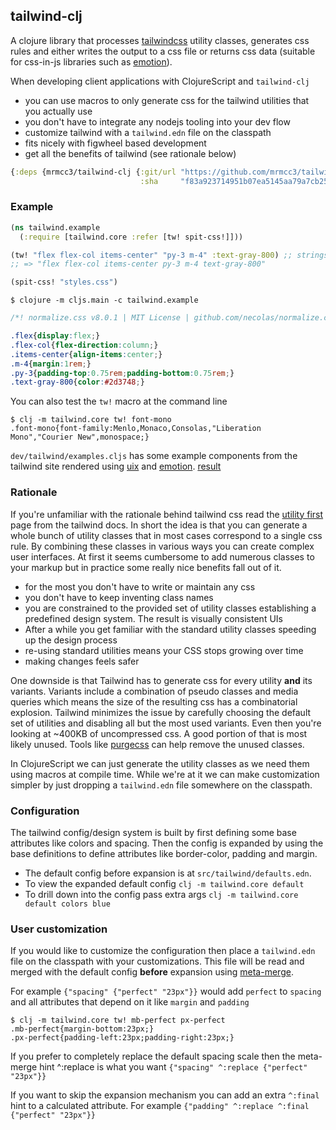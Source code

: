 ## tailwind-clj

A clojure library that processes [tailwindcss][tailwind]
utility classes, generates css rules and either writes the output to a
css file or returns css data (suitable for css-in-js libraries such as 
[emotion]).

When developing client applications with ClojureScript and `tailwind-clj`

* you can use macros to only generate css for the tailwind utilities that you actually use
* you don't have to integrate any nodejs tooling into your dev flow
* customize tailwind with a `tailwind.edn` file on the classpath
* fits nicely with figwheel based development
* get all the benefits of tailwind (see rationale below)

```clojure
{:deps {mrmcc3/tailwind-clj {:git/url "https://github.com/mrmcc3/tailwind-clj.git"
                             :sha     "f83a923714951b07ea5145aa79a7cb25489bcef1"}}}
```

### Example

```clojure
(ns tailwind.example
  (:require [tailwind.core :refer [tw! spit-css!]]))

(tw! "flex flex-col items-center" "py-3 m-4" :text-gray-800) ;; strings or keywords
;; => "flex flex-col items-center py-3 m-4 text-gray-800"

(spit-css! "styles.css")
```

```base
$ clojure -m cljs.main -c tailwind.example
```

```css
/*! normalize.css v8.0.1 | MIT License | github.com/necolas/normalize.css */html{line-height:1.15;-webkit-text-size-adjust:100%}body{margin:0}main{display:block}h1{font-size:2em;margin:.67em 0}hr{box-sizing:content-box;height:0;overflow:visible}pre{font-family:monospace,monospace;font-size:1em}a{background-color:transparent}abbr[title]{border-bottom:none;text-decoration:underline;text-decoration:underline dotted}b,strong{font-weight:bolder}code,kbd,samp{font-family:monospace,monospace;font-size:1em}small{font-size:80%}sub,sup{font-size:75%;line-height:0;position:relative;vertical-align:baseline}sub{bottom:-.25em}sup{top:-.5em}img{border-style:none}button,input,optgroup,select,textarea{font-family:inherit;font-size:100%;line-height:1.15;margin:0}button,input{overflow:visible}button,select{text-transform:none}[type=button],[type=reset],[type=submit],button{-webkit-appearance:button}[type=button]::-moz-focus-inner,[type=reset]::-moz-focus-inner,[type=submit]::-moz-focus-inner,button::-moz-focus-inner{border-style:none;padding:0}[type=button]:-moz-focusring,[type=reset]:-moz-focusring,[type=submit]:-moz-focusring,button:-moz-focusring{outline:1px dotted ButtonText}fieldset{padding:.35em .75em .625em}legend{box-sizing:border-box;color:inherit;display:table;max-width:100%;padding:0;white-space:normal}progress{vertical-align:baseline}textarea{overflow:auto}[type=checkbox],[type=radio]{box-sizing:border-box;padding:0}[type=number]::-webkit-inner-spin-button,[type=number]::-webkit-outer-spin-button{height:auto}[type=search]{-webkit-appearance:textfield;outline-offset:-2px}[type=search]::-webkit-search-decoration{-webkit-appearance:none}::-webkit-file-upload-button{-webkit-appearance:button;font:inherit}details{display:block}summary{display:list-item}template{display:none}[hidden]{display:none}html{box-sizing:border-box;font-family:sans-serif}*,::after,::before{box-sizing:inherit}blockquote,dd,dl,figure,h1,h2,h3,h4,h5,h6,p,pre{margin:0}button{background:0 0;padding:0}button:focus{outline:1px dotted;outline:5px auto -webkit-focus-ring-color}fieldset{margin:0;padding:0}ol,ul{list-style:none;margin:0;padding:0}html{font-family:-apple-system,BlinkMacSystemFont,"Segoe UI",Roboto,"Helvetica Neue",Arial,"Noto Sans",sans-serif,"Apple Color Emoji","Segoe UI Emoji","Segoe UI Symbol","Noto Color Emoji";line-height:1.5}*,::after,::before{border-width:0;border-style:solid;border-color:#e2e8f0;}img{border-style:solid}textarea{resize:vertical}input::placeholder,textarea::placeholder{color:inherit;opacity:.5}[role=button],button{cursor:pointer}table{border-collapse:collapse}h1,h2,h3,h4,h5,h6{font-size:inherit;font-weight:inherit}a{color:inherit;text-decoration:inherit}button,input,optgroup,select,textarea{padding:0;line-height:inherit;color:inherit}code,kbd,pre,samp{font-family:"Ubuntu Mono",monospace;}audio,canvas,embed,iframe,img,object,svg,video{display:block;vertical-align:middle}img,video{max-width:100%;height:auto}

.flex{display:flex;}
.flex-col{flex-direction:column;}
.items-center{align-items:center;}
.m-4{margin:1rem;}
.py-3{padding-top:0.75rem;padding-bottom:0.75rem;}
.text-gray-800{color:#2d3748;}
```

You can also test the `tw!` macro at the command line

```
$ clj -m tailwind.core tw! font-mono
.font-mono{font-family:Menlo,Monaco,Consolas,"Liberation Mono","Courier New",monospace;}
```

`dev/tailwind/examples.cljs` has some example components from the tailwind site rendered
using [uix] and [emotion]. [result][examples]

### Rationale

If you're unfamiliar with the rationale behind tailwind css 
read the [utility first][utility-first] page from the tailwind docs. 
In short the idea is that you can generate a whole bunch of utility 
classes that in most cases correspond to a single css rule. By combining 
these classes in various ways you can create complex user interfaces. 
At first it seems cumbersome to add numerous classes to your markup 
but in practice some really nice benefits fall out of it.

* for the most you don't have to write or maintain any css
* you don't have to keep inventing class names
* you are constrained to the provided set of utility classes establishing
a predefined design system. The result is visually consistent UIs
* After a while you get familiar with the standard utility classes speeding
up the design process
* re-using standard utilities means your CSS stops growing over time
* making changes feels safer

One downside is that Tailwind has to generate css for every utility **and** its variants.
Variants include a combination of pseudo classes and media queries which means the 
size of the resulting css has a combinatorial explosion. Tailwind minimizes the 
issue by carefully choosing the default set of utilities and disabling all but 
the most used variants. Even then you're looking at ~400KB of uncompressed css. 
A good portion of that is most likely unused. Tools like 
[purgecss] can help remove the unused classes.

In ClojureScript we can just generate the utility classes as we need them using 
macros at compile time. While we're at it we can make customization simpler by
just dropping a `tailwind.edn` file somewhere on the classpath.

### Configuration

The tailwind config/design system is built by first defining some base attributes 
like colors and spacing. Then the config is expanded by using the base definitions 
to define attributes like border-color, padding and margin.

* The default config before expansion is at `src/tailwind/defaults.edn`.
* To view the expanded default config `clj -m tailwind.core default`
* To drill down into the config pass extra args `clj -m tailwind.core default colors blue`

### User customization

If you would like to customize the configuration then place a `tailwind.edn`
file on the classpath with your customizations. This file will be read and
merged with the default config **before** expansion using 
[meta-merge]. 

For example `{"spacing" {"perfect" "23px"}}` would add `perfect` to `spacing`
and all attributes that depend on it like `margin` and `padding`

```
$ clj -m tailwind.core tw! mb-perfect px-perfect
.mb-perfect{margin-bottom:23px;}
.px-perfect{padding-left:23px;padding-right:23px;}
```

If you prefer to completely replace the default spacing scale then the
meta-merge hint ^:replace is what you want 
`{"spacing" ^:replace {"perfect" "23px"}}`

If you want to skip the expansion mechanism you can add an extra `^:final` 
hint to a calculated attribute. For example
`{"padding" ^:replace ^:final {"perfect" "23px"}}`

[tailwind]: https://tailwindcss.com/ 
[examples]: https://mrmcc3.github.io/tailwind-clj/
[utility-first]: https://tailwindcss.com/docs/utility-first
[purgecss]: https://github.com/FullHuman/purgecss
[meta-merge]: https://github.com/weavejester/meta-merge 
[emotion]: https://emotion.sh/docs/introduction
[uix]: https://github.com/roman01la/uix
